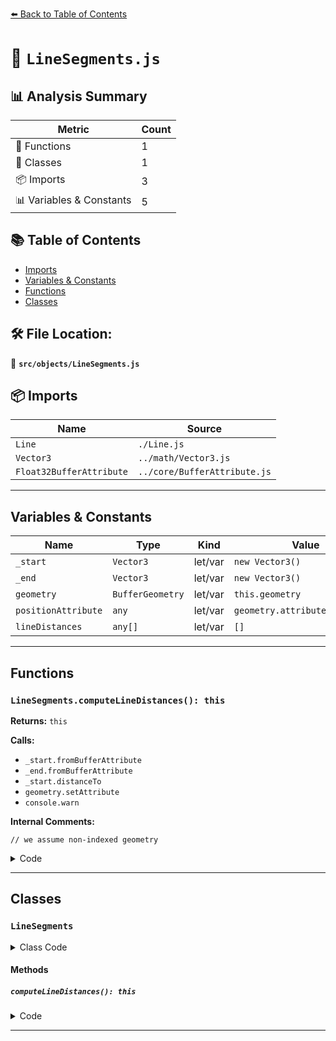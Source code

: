 [⬅️ Back to Table of Contents](../../index.md)

# 📄 `LineSegments.js`

## 📊 Analysis Summary

| Metric | Count |
|--------|-------|
| 🔧 Functions | 1 |
| 🧱 Classes | 1 |
| 📦 Imports | 3 |
| 📊 Variables & Constants | 5 |

## 📚 Table of Contents

- [Imports](#imports)
- [Variables & Constants](#variables-constants)
- [Functions](#functions)
- [Classes](#classes)

## 🛠️ File Location:
📂 **`src/objects/LineSegments.js`**

## 📦 Imports

| Name | Source |
|------|--------|
| `Line` | `./Line.js` |
| `Vector3` | `../math/Vector3.js` |
| `Float32BufferAttribute` | `../core/BufferAttribute.js` |


---

## Variables & Constants

| Name | Type | Kind | Value | Exported |
|------|------|------|-------|----------|
| `_start` | `Vector3` | let/var | `new Vector3()` | ✗ |
| `_end` | `Vector3` | let/var | `new Vector3()` | ✗ |
| `geometry` | `BufferGeometry` | let/var | `this.geometry` | ✗ |
| `positionAttribute` | `any` | let/var | `geometry.attributes.position` | ✗ |
| `lineDistances` | `any[]` | let/var | `[]` | ✗ |


---

## Functions

### `LineSegments.computeLineDistances(): this`

**Returns:** `this`

**Calls:**

- `_start.fromBufferAttribute`
- `_end.fromBufferAttribute`
- `_start.distanceTo`
- `geometry.setAttribute`
- `console.warn`

**Internal Comments:**
```
// we assume non-indexed geometry
```

<details><summary>Code</summary>

```typescript
computeLineDistances() {

		const geometry = this.geometry;

		// we assume non-indexed geometry

		if ( geometry.index === null ) {

			const positionAttribute = geometry.attributes.position;
			const lineDistances = [];

			for ( let i = 0, l = positionAttribute.count; i < l; i += 2 ) {

				_start.fromBufferAttribute( positionAttribute, i );
				_end.fromBufferAttribute( positionAttribute, i + 1 );

				lineDistances[ i ] = ( i === 0 ) ? 0 : lineDistances[ i - 1 ];
				lineDistances[ i + 1 ] = lineDistances[ i ] + _start.distanceTo( _end );

			}

			geometry.setAttribute( 'lineDistance', new Float32BufferAttribute( lineDistances, 1 ) );

		} else {

			console.warn( 'THREE.LineSegments.computeLineDistances(): Computation only possible with non-indexed BufferGeometry.' );

		}

		return this;

	}
```
</details>


---

## Classes

### `LineSegments`

<details><summary>Class Code</summary>

```ts
class LineSegments extends Line {

	/**
	 * Constructs a new line segments.
	 *
	 * @param {BufferGeometry} [geometry] - The line geometry.
	 * @param {Material|Array<Material>} [material] - The line material.
	 */
	constructor( geometry, material ) {

		super( geometry, material );

		/**
		 * This flag can be used for type testing.
		 *
		 * @type {boolean}
		 * @readonly
		 * @default true
		 */
		this.isLineSegments = true;

		this.type = 'LineSegments';

	}

	computeLineDistances() {

		const geometry = this.geometry;

		// we assume non-indexed geometry

		if ( geometry.index === null ) {

			const positionAttribute = geometry.attributes.position;
			const lineDistances = [];

			for ( let i = 0, l = positionAttribute.count; i < l; i += 2 ) {

				_start.fromBufferAttribute( positionAttribute, i );
				_end.fromBufferAttribute( positionAttribute, i + 1 );

				lineDistances[ i ] = ( i === 0 ) ? 0 : lineDistances[ i - 1 ];
				lineDistances[ i + 1 ] = lineDistances[ i ] + _start.distanceTo( _end );

			}

			geometry.setAttribute( 'lineDistance', new Float32BufferAttribute( lineDistances, 1 ) );

		} else {

			console.warn( 'THREE.LineSegments.computeLineDistances(): Computation only possible with non-indexed BufferGeometry.' );

		}

		return this;

	}

}
```
</details>

#### Methods

##### `computeLineDistances(): this`

<details><summary>Code</summary>

```ts
computeLineDistances() {

		const geometry = this.geometry;

		// we assume non-indexed geometry

		if ( geometry.index === null ) {

			const positionAttribute = geometry.attributes.position;
			const lineDistances = [];

			for ( let i = 0, l = positionAttribute.count; i < l; i += 2 ) {

				_start.fromBufferAttribute( positionAttribute, i );
				_end.fromBufferAttribute( positionAttribute, i + 1 );

				lineDistances[ i ] = ( i === 0 ) ? 0 : lineDistances[ i - 1 ];
				lineDistances[ i + 1 ] = lineDistances[ i ] + _start.distanceTo( _end );

			}

			geometry.setAttribute( 'lineDistance', new Float32BufferAttribute( lineDistances, 1 ) );

		} else {

			console.warn( 'THREE.LineSegments.computeLineDistances(): Computation only possible with non-indexed BufferGeometry.' );

		}

		return this;

	}
```
</details>


---